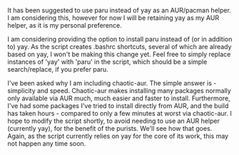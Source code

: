 It has been suggested to use paru instead of yay as an AUR/pacman helper. I am considering this, however for now I will be retaining yay as my AUR helper, as it is my personal preference. 

I am considering providing the option to install paru instead of (or in addition to) yay. As the script creates .bashrc shortcuts, several of which are already based on yay, I won't be making this change yet. Feel free to simply replace instances of 'yay' with 'paru' in the script, which should be a simple search/replace, if you prefer paru.

I've been asked why I am including chaotic-aur. The simple answer is - simplicity and speed. Chaotic-aur makes installing many packages normally only available via AUR much, much easier and faster to install. Furthermore, I've had some packages I've tried to install directly from AUR, and the build has taken hours - compared to only a few minutes at worst via chaotic-aur.
I hope to modify the script shortly, to avoid needing to use an AUR helper (currently yay), for the benefit of the purists. We'll see how that goes. Again, as the script currently relies on yay for the core of its work, this may not happen any time soon.
